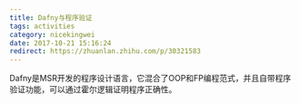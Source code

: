 ```yaml
---
title: Dafny与程序验证
tags: activities
category: nicekingwei
date: 2017-10-21 15:16:24
redirect: https://zhuanlan.zhihu.com/p/30321583
---
```


Dafny是MSR开发的程序设计语言，它混合了OOP和FP编程范式，并且自带程序验证功能，可以通过霍尔逻辑证明程序正确性。